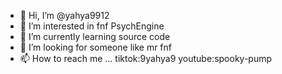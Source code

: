 - 👋 Hi, I’m @yahya9912
- 👀 I’m interested in fnf PsychEngine
- 🌱 I’m currently learning source code
- 💞️ I’m looking for someone like mr fnf
- 📫 How to reach me ...
tiktok:9yahya9
youtube:spooky-pump
